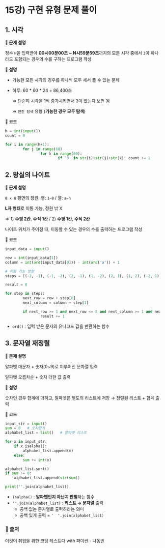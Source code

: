 # 15강) 구현 유형 문제 풀이

## 1. 시각

**📌 문제 설명**

정수 `N`을 입력받아 **00시00분00초 ~ N시59분59초**까지의 모든 시각 중에서 `3`이 하나라도 포함되는 경우의 수를 구하는 프로그램 작성

**📌 설명**

- 가능한 모든 시각의 경우를 하나씩 모두 세서 풀 수 있는 문제
- 하루: 60 * 60 * 24 = 86,400초
    
    ⇒ 단순히 시각을 1씩 증가시키면서 3이 있는지 보면 됨
    
    ⇒ `완전 탐색` 유형 (**가능한 경우 모두 탐색**)
    

**📌 코드**

```python
h = int(input())
count = 0

for i in range(h+1):
		for j in range(60)
				for k in range(60):
						if '3' in str(i)+str(j)+str(k): count += 1
```

## 2. 왕실의 나이트

**📌 문제 설명**

`8 x 8` 평면의 정원. 행: `1~8` / 열: `a~h`

**L자 형태**로 이동 가능, 정원 밖 X

⇒ 1) **수평 2칸**, **수직 1칸** / 2) **수평 1칸**, **수직 2칸**

나이트 위치가 주어질 때, 이동할 수 있는 경우의 수를 출력하는 프로그램 작성

**📌 코드**

```python
input_data = input()

row = int(input_data[1])
column = int(ord(input_data[0])) - int(ord('a')) + 1

# 이동 가능 방향
steps = [(-2, -1), (-1, -2), (2, -1), (1, -2), (2, 1), (1, 2), (-2, 1), (-1, 2)]

result = 0

for step in steps:
		next_row = row + step[0]
		next_column = column + step[1]

		if next_row >= 1 and next_row <= 8 and next_column >= 1 and next_column <= 8:
				result += 1
```

- `ord()` : 입력 받은 문자의 유니코드 값을 반환하는 함수

## 3. 문자열 재정렬

**📌 문제 설명**

알파벳 대문자 + 숫자(0~9)로 이루어진 문자열 입력

알파벳 오름차순 + 숫자 더한 값 출력

**📌 설명**

숫자인 경우 합계에 더하고, 알파벳은 별도의 리스트에 저장 → 정렬된 리스트 + 합계 출력

**📌 코드**

```python
input_str = input()
sum = 0   # 숫자합계
alphabet_list = list()   # 알파벳 리스트

for x in input_str:
    if x.isalpha():
        alphabet_list.append(x)
    else:
        sum += int(x)

alphabet_list.sort()
if sum != 0:
    alphabet_list.append(str(sum))

print(''.join(alphabet_list))
```

- `isalpha()` : **알파벳인지 아닌지 판별**하는 함수
- `''.join(alphabet_list)` : **리스트 → 문자열** 출력
    - 공백 없는 문자열로 출력하라는 의미
    - 공백 있게 출력 = `'  '.join(alphabet_list)`


### 📍 출처
이것이 취업을 위한 코딩 테스트다 with 파이썬 - 나동빈